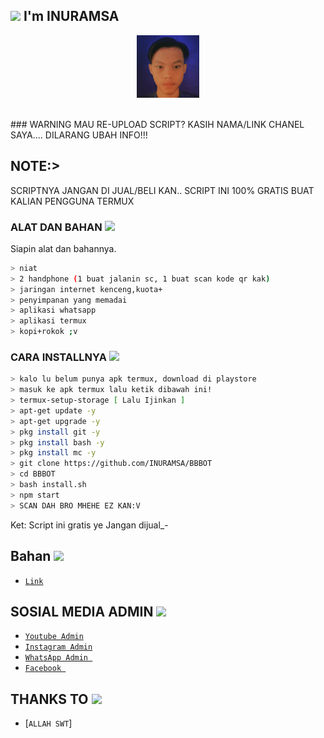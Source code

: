 ## <img src="https://github.com/TheDudeThatCode/TheDudeThatCode/blob/master/Assets/Hi.gif" width="29px"> I'm INURAMSA
<p align="center">
<p align='center'><img src="https://github.com/INURAMSA/INURAMSA/blob/9d21fc1eeb5ad1e959c3d880bb29c1dd8a267fd1/gambar/IMG_20210212_160947_184.jpg" width="100px">
</p>
<br>
### WARNING
MAU RE-UPLOAD SCRIPT? KASIH NAMA/LINK CHANEL SAYA.... DILARANG UBAH INFO!!!

## NOTE:> 
SCRIPTNYA JANGAN DI JUAL/BELI KAN.. SCRIPT INI 100% GRATIS BUAT KALIAN PENGGUNA TERMUX
</div>

### ALAT DAN BAHAN <img src="https://github.com/TheDudeThatCode/TheDudeThatCode/blob/master/Assets/Mario_Hello_Big.gif" width="29px">
Siapin alat dan bahannya.
```bash
> niat
> 2 handphone (1 buat jalanin sc, 1 buat scan kode qr kak)
> jaringan internet kenceng,kuota+
> penyimpanan yang memadai
> aplikasi whatsapp
> aplikasi termux
> kopi+rokok ;v
```

### CARA INSTALLNYA  <img src="https://github.com/TheDudeThatCode/TheDudeThatCode/blob/master/Assets/hmm.gif" width="29px">
```bash
> kalo lu belum punya apk termux, download di playstore
> masuk ke apk termux lalu ketik dibawah ini!
> termux-setup-storage [ Lalu Ijinkan ]
> apt-get update -y
> apt-get upgrade -y
> pkg install git -y
> pkg install bash -y
> pkg install mc -y
> git clone https://github.com/INURAMSA/BBBOT
> cd BBBOT
> bash install.sh
> npm start
> SCAN DAH BRO MHEHE EZ KAN:V
```


Ket: Script ini gratis ye Jangan dijual_-

## Bahan <img src="https://github.com/TheDudeThatCode/TheDudeThatCode/blob/master/Assets/coin.gif" width="29px">
* [`Link`](xnxx.com)


## SOSIAL MEDIA ADMIN <img src="https://github.com/TheDudeThatCode/TheDudeThatCode/blob/master/Assets/powerup.gif" width="29px">

* [`Youtube Admin`](https://youtube.com/c/ZXSAM)
* [`Instagram Admin`](https://instagram.com/inuramsa)
* [`WhatsApp Admin `](https://wa.me/+6283806256473)
* [`Facebook `](https://m.facebook.com/nuramsa.4)
## THANKS TO <img src="https://github.com/TheDudeThatCode/TheDudeThatCode/blob/master/Assets/Handshake.gif" width="60px">

* [`ALLAH SWT`]

